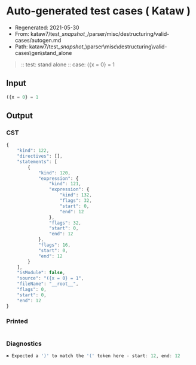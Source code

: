 # Auto-generated test cases ( Kataw )
- Regenerated: 2021-05-30
- From: kataw7/test\__snapshot__/parser/misc/destructuring/valid-cases/autogen.md
- Path: kataw7/test\__snapshot__\parser\misc\destructuring\valid-cases\gen\stand_alone
> :: test: stand alone
> :: case: ({x = 0} = 1
## Input

`````js
({x = 0} = 1
`````
## Output

### CST

```javascript
{
    "kind": 122,
    "directives": [],
    "statements": [
        {
            "kind": 120,
            "expression": {
                "kind": 121,
                "expression": {
                    "kind": 132,
                    "flags": 32,
                    "start": 0,
                    "end": 12
                },
                "flags": 32,
                "start": 0,
                "end": 12
            },
            "flags": 16,
            "start": 0,
            "end": 12
        }
    ],
    "isModule": false,
    "source": "({x = 0} = 1",
    "fileName": "__root__",
    "flags": 0,
    "start": 0,
    "end": 12
}
```

### Printed

```javascript

```

### Diagnostics

```javascript
✖ Expected a ')' to match the '(' token here - start: 12, end: 12

```

